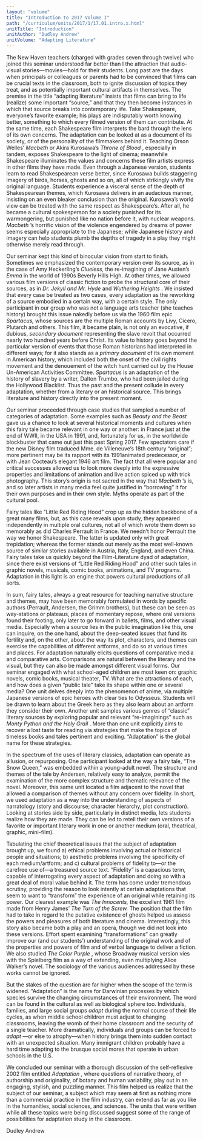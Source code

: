 ```yaml
---
layout: "volume"
title: "Introduction to 2017 Volume I"
path: "/curriculum/units/2017/1/17.01.intro.x.html"
unitTitle: "Introduction"
unitAuthor: "Dudley Andrew"
unitVolume: "Adapting Literature"
---
```

<main>
 <p>
  The New Haven teachers (charged with grades seven through twelve) who joined this seminar understood far better than I the attraction that audio-visual stories—movies—hold for their students. Long past are the days when principals or colleagues or parents had to be convinced that films can be crucial texts in the classroom, both to ignite discussion of topics they treat, and as potentially important cultural artifacts in themselves. The premise in the title “adapting literature” insists that films can bring to life (realize) some important “source,” and that they then become instances in which that source breaks into contemporary life. Take Shakespeare, everyone’s favorite example; his plays are indisputably worth knowing better, something to which every filmed version of them can contribute. At the same time, each Shakespeare film interprets the bard through the lens of its own concerns. The adaptation can be looked at as a document of its society, or of the personality of the filmmakers behind it. Teaching Orson Welles’
  <em>
   Macbeth
  </em>
  or Akira Kurosawa’s
  <em>
   Throne of Blood
  </em>
  , especially in tandem, exposes Shakespeare to the light of cinema; meanwhile Shakespeare illuminates the values and concerns these film artists express in other films they have made. Even through a Japanese version, students learn to read Shakespearean verse better, since Kurosawa builds staggering imagery of birds, horses, ghosts and so on, all of which strikingly vivify the original language. Students experience a visceral sense of the depth of Shakespearean themes, which Kurosawa delivers in an audacious manner, insisting on an even bleaker conclusion than the original. Kurosawa’s world view can be treated with the same respect as Shakespeare’s. After all, he became a cultural spokesperson for a society punished for its warmongering, but punished like no nation before it, with nuclear weapons.
  <em>
   Macbeth
  </em>
  ’s horrific vision of the violence engendered by dreams of power seems especially appropriate to the Japanese; while Japanese history and imagery can help students plumb the depths of tragedy in a play they might otherwise merely read through.
 </p>
 <p>
  Our seminar kept this kind of binocular vision from start to finish. Sometimes we emphasized the contemporary version over its source, as in the case of Amy Heckerling’s
  <em>
   Clueless,
  </em>
  the re-imagining of Jane Austen’s
  <em>
   Emma
  </em>
  in the world of 1990s Beverly Hills High. At other times, we allowed various film versions of classic fiction to probe the structural core of their sources, as in
  <em>
   Dr. Jekyll and Mr. Hyde
  </em>
  and
  <em>
   Wuthering Heights
  </em>
  . We insisted that every case be treated as two cases, every adaptation as the reworking of a source embodied in a certain way, with a certain style. The only participant in our group who was not a language arts teacher (she teaches history) brought this issue nakedly before us via the 1960 film epic
  <em>
   Spartacus,
  </em>
  whose sources are the multiple Roman accounts by Livy, Cicero, Plutarch and others. This film, it became plain, is not only an evocative, if dubious,
  <em>
   secondary document
  </em>
  representing the slave revolt that occurred nearly two hundred years before Christ. Its value to history goes beyond the particular version of events that those Roman historians had interpreted in different ways; for it also stands as a
  <em>
   primary document
  </em>
  of its own moment in American history, which included both the onset of the civil rights movement and the denouement of the witch hunt carried out by the House Un-American Activities Committee.
  <em>
   Spartacus
  </em>
  is an adaptation of the history of slavery by a writer, Dalton Trumbo, who had been jailed during the Hollywood Blacklist. Thus the past and the present collude in every adaptation, whether from a literary or an historical source. This brings literature and history directly into the present moment.
 </p>
 <p>
  Our seminar proceeded through case studies that sampled a number of categories of adaptation. Some examples such as
  <em>
   Beauty and the Beast
  </em>
  gave us a chance to look at several historical moments and cultures when this fairy tale became relevant in one way or another: in France just at the end of WWII, in the USA in 1991, and, fortunately for us, in the worldwide blockbuster that came out just this past Spring 2017. Few spectators care if the new Disney film traduced Mme. de Villeneuve’s 18th century “original”; more pertinent may be its rapport with its 1991animated predecessor, or with Jean Cocteau’s elegant 1946 art film. The fact that all were popular and critical successes allowed us to look more deeply into the expressive properties and limitations of animation and live action spiced up with trick photography. This story’s origin is not sacred in the way that
  <em>
   Macbeth
  </em>
  ’s is, and so later artists in many media feel quite justified in “borrowing” it for their own purposes and in their own style. Myths operate as part of the cultural pool.
 </p>
 <p>
  Fairy tales like “Little Red Riding Hood” crop up as the hidden backbone of a great many films, but, as this case reveals upon study, they appeared independently in multiple oral cultures, not all of which wrote them down so memorably as did Charles Perrault in France. We needn’t honor Perrault the way we honor Shakespeare. The latter is updated only with great trepidation; whereas the former stands out merely as the most well-known source of similar stories available in Austria, Italy, England, and even China. Fairy tales take us quickly beyond the Film-Literature dyad of adaptation, since there exist versions of “Little Red Riding Hood” and other such tales in graphic novels, musicals, comic books, animations, and TV programs. Adaptation in this light is an engine that powers cultural productions of all sorts.
 </p>
 <p>
  In sum, fairy tales, always a great resource for teaching narrative structure and themes, may have been memorably formulated in words by specific authors (Perrault, Andersen, the Grimm brothers), but these can be seen as way-stations or plateaus, places of momentary repose, where oral versions found their footing, only later to go forward in ballets, films, and other visual media. Especially when a source lies in the public imagination like this, one can inquire, on the one hand, about the deep-seated issues that fund its fertility and, on the other, about the way its plot, characters, and themes can exercise the capabilities of different artforms, and do so at various times and places. For adaptation naturally elicits questions of comparative media and comparative arts. Comparisons are natural between the literary and the visual, but they can also be made amongst different visual forms. Our seminar engaged with what school-aged children are most keen on: graphic novels, comic books, musical theater, TV. What are the attractions of each, and how does a given “public tale” take its shape within one or several media? One unit delves deeply into the phenomenon of anime, via multiple Japanese versions of epic heroes with clear ties to Odysseus. Students will be drawn to learn about the Greek hero as they also learn about an artform they consider their own. Another unit samples various genres of “classic” literary sources by exploring popular and relevant “re-imaginings” such as
  <em>
   Monty Python and the Holy Grail
  </em>
  . More than one unit explicitly aims to recover a lost taste for reading via strategies that make the topics of timeless books and tales pertinent and exciting. “Adaptation” is the global name for these strategies.
 </p>
 <p>
  In the spectrum of the uses of literary classics, adaptation can operate as allusion, or repurposing. One participant looked at the way a fairy tale, “The Snow Queen,” was embedded within a young-adult novel. The structure and themes of the tale by Andersen, relatively easy to analyze, permit the examination of the more complex structure and thematic relevance of the novel. Moreover, this same unit located a film adjacent to the novel that allowed a comparison of themes without any concern over fidelity. In short, we used adaptation as a way into the understanding of aspects of narratology (story and discourse; character hierarchy, plot construction). Looking at stories side by side, particularly in distinct media, lets students realize how they are made. They can be led to retell their own versions of a favorite or important literary work in one or another medium (oral, theatrical, graphic, mini-film).
 </p>
 <p>
  Tabulating the chief theoretical issues that the subject of adaptation brought up, we found a) ethical problems involving actual or historical people and situations; b) aesthetic problems involving the specificity of each medium/artform; and c) cultural problems of fidelity to—or the carefree use of—a treasured source text. “Fidelity” is a capacious term, capable of interrogating every aspect of adaptation and doing so with a great deal of moral value behind it. The term has come under tremendous scrutiny, providing the reason to look intently at certain adaptations that seem to want to “transform” the experience of an original while retaining its power. Our clearest example was
  <em>
   The Innocents,
  </em>
  the excellent 1961 film made from Henry James’
  <em>
   The Turn of the Screw.
  </em>
  The position that the film had to take in regard to the putative existence of ghosts helped us assess the powers and pleasures of both literature and cinema. Interestingly, this story also became both a play and an opera, though we did not look into these versions. Effort spent examining “transformations” can greatly improve our (and our students’) understanding of the original work and of the properties and powers of film and of verbal language to deliver a fiction. We also studied
  <em>
   The Color Purple
  </em>
  , whose Broadway musical version vies with the Spielberg film as a way of extending, even multiplying Alice Walker’s novel. The sociology of the various audiences addressed by these works cannot be ignored.
 </p>
 <p>
  But the stakes of the question are far higher when the scope of the term is widened. “Adaptation” is the name for Darwinian processes by which species survive the changing circumstances of their environment. The word can be found in the cultural as well as biological sphere too. Individuals, families, and large social groups
  <em>
   adapt
  </em>
  during the normal course of their life cycles, as when middle school children must adjust to changing classrooms, leaving the womb of their home classroom and the security of a single teacher. More dramatically, individuals and groups can be forced to
  <em>
   adapt
  </em>
  —or else to atrophy—when history brings them into sudden contact with an unexpected situation. Many immigrant children probably have a hard time adapting to the brusque social mores that operate in urban schools in the U.S.
 </p>
 <p>
  We concluded our seminar with a thorough discussion of the self-reflexive 2002 film entitled
  <em>
   Adaptation
  </em>
  , where questions of narrative theory, of authorship and originality, of botany and human variability, play out in an engaging, stylish, and puzzling manner. This film helped us realize that the subject of our seminar, a subject which may seem at first as nothing more than a commercial practice in the film industry, can extend as far as you like in the humanities, social sciences, and sciences. The units that were written while all these topics were being discussed suggest some of the range of possibilities for adaptation study in the classroom.
 </p>
 <p>
  Dudley Andrew
 </p>
</main>